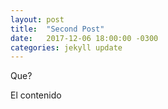 ```yaml
---
layout: post
title:  "Second Post"
date:   2017-12-06 18:00:00 -0300
categories: jekyll update
---
```


Que?

El contenido
